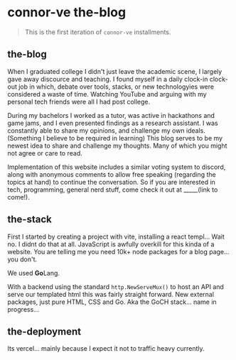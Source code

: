 # connor-ve the-blog

> This is the first iteration of `connor-ve` installments.

## the-blog

When I graduated college I didn't just leave the academic scene, I largely gave away discource and teaching. I found myself in a daily clock-in clock-out job in which, debate over tools, stacks, or new technologyies were considered a waste of time. Watching YouTube and arguing with my personal tech friends were all I had post college.

During my bachelors I worked as a tutor, was active in hackathons and game jams, and I even presented findings as a research assistant. I was constantly able to share my opinions, and challenge my own ideals. (Something I believe to be required in learning) This blog serves to be my newest idea to share and challenge my thoughts. Many of which you might not agree or care to read. 

Implementation of this website includes a similar voting system to discord, along with anonymous comments to allow free speaking (regarding the topics at hand) to continue the conversation. So if you are interested in tech, programming, general nerd stuff, come check it out at _____(link to come!).

## the-stack

First I started by creating a project with vite, installing a react templ... Wait no. I didnt do that at all. JavaScript is awfully overkill for this kinda of a website. You are telling me you need 10k+ node packages for a blog page... you don't. 

We used **Go**Lang. 

With a backend using the standard `http.NewServeMux()` to host an API and serve our templated html this was fairly straight forward. New external packages, just pure HTML, CSS and Go. Aka the GoCH stack... name in progress... 

## the-deployment

Its vercel... mainly because I expect it not to traffic heavy currently. 

